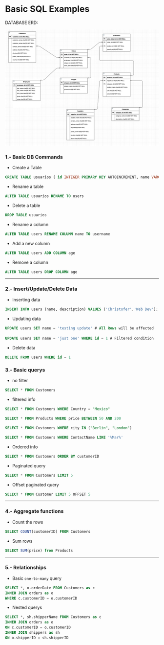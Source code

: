 # Basic SQL Examples

DATABASE ERD:

![database](./erd.png)

### 1.- Basic DB Commands

* Create a Table
```sql
CREATE TABLE usuarios ( id INTEGER PRIMARY KEY AUTOINCREMENT, name VARCHAR(20), description TEXT )
```

* Rename a table
```sql
ALTER TABLE usuarios RENAME TO users
```

* Delete a table
```sql
DROP TABLE usuarios
```

* Rename a column
```sql
ALTER TABLE users RENAME COLUMN name TO username
```

* Add a new column
```sql
ALTER TABLE users ADD COLUMN age
```

* Remove a column
```sql
ALTER TABLE users DROP COLUMN age
```

----

### 2.- Insert/Update/Delete Data

* Inserting data
```sql
INSERT INTO users (name, description) VALUES ('Christofer','Web Dev');
```

* Updating data
```sql
UPDATE users SET name = 'testing update' # All Rows will be affected

UPDATE users SET name = 'just one' WHERE id = 1 # Filtered condition
```

* Delete data
```sql
DELETE FROM users WHERE id = 1
```

### 3.- Basic querys

* no filter
```sql
SELECT * FROM Customers
```

* filtered info
```sql
SELECT * FROM Customers WHERE Country = "Mexico"
```
```sql
SELECT * FROM Products WHERE price BETWEEN 50 AND 200
```
```sql
SELECT * FROM Customers WHERE city IN ("Berlin", "London")
```
```sql
SELECT * FROM Customers WHERE ContactName LIKE '%Mar%'
```

* Ordered info
```sql
SELECT * FROM Customers ORDER BY customerID
```

* Paginated query
```sql
SELECT * FROM Customers LIMIT 5
```

* Offset paginated query
```sql
SELECT * FROM Customer LIMIT 5 OFFSET 5
```

----

### 4.- Aggregate functions
* Count the rows
```sql
SELECT COUNT(customerID) FROM Customers
```

* Sum rows
```sql
SELECT SUM(price) from Products
```

----

### 5.- Relationships

* Basic `one-to-many` query
```sql
SELECT *, o.orderDate FROM Customers as c
INNER JOIN orders as o
WHERE c.customerID = o.customerID
```

* Nested querys
```sql
SELECT *, sh.shipperName FROM Customers as c
INNER JOIN orders as o
ON c.customerID = o.customerID
INNER JOIN shippers as sh
ON o.shipperID = sh.shipperID
```


